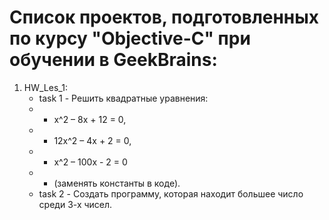 # Список проектов, подготовленных по курсу "Objective-C" при обучении в GeekBrains:
1. HW_Les_1:
   - task 1 - Решить квадратные уравнения: 
   - - x^2 – 8x + 12 = 0,
   - - 12x^2 – 4x + 2 = 0,
   - - x^2 – 100x - 2 = 0
   - - (заменять константы в коде).
   - task 2 - Создать программу, которая находит большее число среди 3-х чисел.
